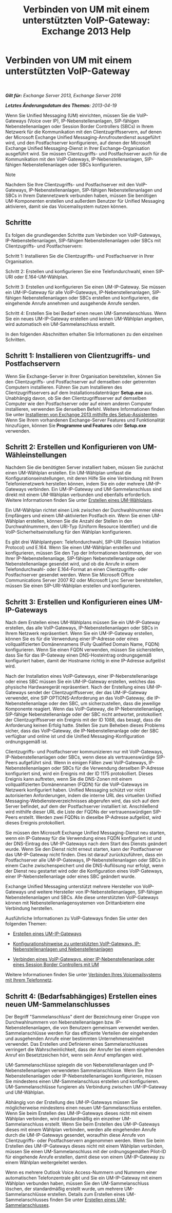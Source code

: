 ﻿---
title: 'Verbinden von UM mit einem unterstützten VoIP-Gateway: Exchange 2013 Help'
TOCTitle: Verbinden von UM mit einem unterstützten VoIP-Gateway
ms:assetid: b8dfc8bd-2ee5-418d-b0a4-4fa2ec7e2a2e
ms:mtpsurl: https://technet.microsoft.com/de-de/library/Bb124360(v=EXCHG.150)
ms:contentKeyID: 50554898
ms.date: 04/24/2018
mtps_version: v=EXCHG.150
ms.translationtype: HT
---

# Verbinden von UM mit einem unterstützten VoIP-Gateway

 

_**Gilt für:** Exchange Server 2013, Exchange Server 2016_

_**Letztes Änderungsdatum des Themas:** 2013-04-19_

Wenn Sie Unified Messaging (UM) einrichten, müssen Sie die VoIP-Gateways (Voice over IP), IP-Nebenstellenanlagen, SIP-fähigen Nebenstellenanlagen oder Session Border Controllers (SBCs) in Ihrem Netzwerk für die Kommunikation mit den Clientzugriffsservern, auf denen der Microsoft Exchange Unified Messaging-Anrufrouterdienst ausgeführt wird, und den Postfachserver konfigurieren, auf denen der Microsoft Exchange Unified Messaging-Dienst in Ihrer Exchange-Organisation ausgeführt wird. Sie müssen Clientzugriffs- und Postfachserver auch für die Kommunikation mit den VoIP-Gateways, IP-Nebenstellenanlagen, SIP-fähigen Nebenstellenanlagen oder SBCs konfigurieren.


> [!NOTE]
> Nachdem Sie Ihre Clientzugriffs- und Postfachserver mit den VoIP-Gateways, IP-Nebenstellenanlagen, SIP-fähigen Nebenstellenanlagen und SBCs in Ihrem Datennetzwerk verbunden haben, müssen Sie benötigen UM-Komponenten erstellen und außerdem Benutzer für Unified Messaging aktivieren, damit sie das Voicemailsystem nutzen können.



## Schritte

Es folgen die grundlegenden Schritte zum Verbinden von VoIP-Gateways, IP-Nebenstellenanlagen, SIP-fähigen Nebenstellenanlagen oder SBCs mit Clientzugriffs- und Postfachservern:

Schritt 1: Installieren Sie die Clientzugriffs- und Postfachserver in Ihrer Organisation.

Schritt 2: Erstellen und konfigurieren Sie eine Telefondurchwahl, einen SIP-URI oder E.164-UM-Wählplan.

Schritt 3: Erstellen und konfigurieren Sie einen UM-IP-Gateway. Sie müssen ein UM-IP-Gateway für alle VoIP-Gateways, IP-Nebenstellenanlagen, SIP-fähigen Nebenstellenanlagen oder SBCs erstellen und konfigurieren, die eingehende Anrufe annehmen und ausgehende Anrufe senden.

Schritt 4: Erstellen Sie bei Bedarf einen neuen UM-Sammelanschluss. Wenn Sie ein neues UM-IP-Gateway erstellen und keinen UM-Wählplan angeben, wird automatisch ein UM-Sammelanschluss erstellt.

In den folgenden Abschnitten erhalten Sie Informationen zu den einzelnen Schritten.

## Schritt 1: Installieren von Clientzugriffs- und Postfachservern

Wenn Sie Exchange-Server in Ihrer Organisation bereitstellen, können Sie den Clientzugriffs- und Postfachserver auf demselben oder getrennten Computern installieren. Führen Sie zum Installieren des Clientzugriffsservers auf dem Installationsdatenträger **Setup.exe** aus. Unabhängig davon, ob Sie den Clientzugriffsserver auf demselben Computer wie den Postfachserver oder auf einem anderen Computer installieren, verwenden Sie denselben Befehl. Weitere Informationen finden Sie unter [Installieren von Exchange 2013 mithilfe des Setup-Assistenten](install-exchange-2013-using-the-setup-wizard-exchange-2013-help.md). Wenn Sie Ihrem vorhandenen Exchange-Server Features und Funktionalität hinzufügen, können Sie **Programme und Features** oder **Setup.exe** verwenden.

## Schritt 2: Erstellen und Konfigurieren von UM-Wähleinstellungen

Nachdem Sie die benötigten Server installiert haben, müssen Sie zunächst einen UM-Wählplan erstellen. Ein UM-Wählplan umfasst die Konfigurationseinstellungen, mit deren Hilfe Sie eine Verbindung mit Ihrem Telefonienetzwerk herstellen können, indem Sie ein oder mehrere UM-IP-Gateways verbinden. Ein UM-IP-Gateway und UM-Sammelanschluss sind direkt mit einem UM-Wählplan verbunden und ebenfalls erforderlich. Weitere Informationen finden Sie unter [Erstellen eines UM-Wählplans](https://review.docs.microsoft.com/de-de/exchange/voice-mail-unified-messaging/connect-voice-mail-system/create-um-dial-plan).

Ein UM-Wählplan richtet einen Link zwischen der Durchwahlnummer eines Empfängers und einem UM-aktivierten Postfach ein. Wenn Sie einen UM-Wählplan erstellen, können Sie die Anzahl der Stellen in den Durchwahlnummern, den URI-Typ (Uniform Resource Identifier) und die VoIP-Sicherheitseinstellung für den Wählplan konfigurieren.

Es gibt drei Wählplantypen: Telefondurchwahl, SIP-URI (Session Initiation Protocol) und E.164. Wenn Sie einen UM-Wählplan erstellen und konfigurieren, müssen Sie den Typ der Informationen bestimmen, der von Ihrer IP-Nebenstellenanlage, SIP-fähigen Nebenstellenanlage oder Nebenstellenanlage gesendet wird, und ob die Anrufe in einem Telefondurchwahl- oder E.164-Format an einen Clientzugriffs- oder Postfachserver gesendet werden. Wenn Sie Microsoft Office Communications Server 2007 R2 oder Microsoft Lync Server bereitstellen, müssen Sie einen SIP-URI-Wählplan erstellen und konfigurieren.

## Schritt 3: Erstellen und Konfigurieren eines UM-IP-Gateways

Nach dem Erstellen eines UM-Wählplans müssen Sie ein UM-IP-Gateway erstellen, das alle VoIP-Gateways, IP-Nebenstellenanlagen oder SBCs in Ihrem Netzwerk repräsentiert. Wenn Sie ein UM-IP-Gateway erstellen, können Sie es für die Verwendung einer IP-Adresse oder eines vollqualifizierten Domänennamens (Fully Qualified Domain Name, FQDN) konfigurieren. Wenn Sie einen FQDN verwenden, müssen Sie sicherstellen, dass Sie für das IP-Gateway einen DNS-Hosteintrag ordnungsgemäß konfiguriert haben, damit der Hostname richtig in eine IP-Adresse aufgelöst wird.

Nach der Installation eines VoIP-Gateways, einer IP-Nebenstellenanlage oder eines SBC müssen Sie ein UM-IP-Gateway erstellen, welches das physische Hardwaregerät repräsentiert. Nach der Erstellung eines UM-IP-Gateways sendet der Clientzugriffsserver, der das UM-IP-Gateway verwendet, eine SIP OPTIONS-Anforderung an das VoIP-Gateway, die IP-Nebenstellenanlage oder den SBC, um sicherzustellen, dass die jeweilige Komponente reagiert. Wenn das VoIP-Gateway, die IP-Nebenstellenanlage, SIP-fähige Nebenstellenanlage oder der SBC nicht antwortet, protokolliert der Clientzugriffsserver ein Ereignis mit der ID 1088, das besagt, dass die Anforderung keinen Erfolg hatte. Stellen Sie zum Beheben dieses Problems sicher, dass das VoIP-Gateway, die IP-Nebenstellenanlage oder der SBC verfügbar und online ist und die Unified Messaging-Konfiguration ordnungsgemäß ist.

Clientzugriffs- und Postfachserver kommunizieren nur mit VoIP-Gateways, IP-Nebenstellenanlagen oder SBCs, wenn diese als vertrauenswürdige SIP-Peers aufgeführt sind. Wenn in einigen Fällen zwei VoIP-Gateways, IP-Nebenstellenanlagen oder SBCs für die Verwendung derselben IP-Adresse konfiguriert sind, wird ein Ereignis mit der ID 1175 protokolliert. Dieses Ereignis kann auftreten, wenn Sie die DNS-Zonen mit einem vollqualifizierten Domänennamen (FQDN) für die VoIP-Gateways im Netzwerk konfiguriert haben. Unified Messaging schützt vor nicht autorisierten Anforderungen, indem die interne URL des virtuellen Unified Messaging-Webdiensteverzeichnisses abgerufen wird, das sich auf dem Server befindet, auf dem der Postfachserver installiert ist. Anschließend wird mithilfe dieser URL die Liste der FQDNs der vertrauenswürdigen SIP-Peers erstellt. Werden zwei FQDNs in dieselbe IP-Adresse aufgelöst, wird dieses Ereignis protokolliert.

Sie müssen den Microsoft Exchange Unified Messaging-Dienst neu starten, wenn ein IP-Gateway für die Verwendung eines FQDN konfiguriert ist und der DNS-Eintrag des UM-IP-Gateways nach dem Start des Diensts geändert wurde. Wenn Sie den Dienst nicht erneut starten, kann der Postfachserver das UM-IP-Gateway nicht finden. Dies ist darauf zurückzuführen, dass ein Postfachserver alle UM-IP-Gateways, IP-Nebenstellenanlagen oder SBCs in einem Cache zwischenspeichert und die DNS-Auflösung nur erfolgt, wenn der Dienst neu gestartet wird oder die Konfiguration eines VoIP-Gateways, einer IP-Nebenstellenanlage oder eines SBC geändert wurde.

Exchange Unified Messaging unterstützt mehrere Hersteller von VoIP-Gateways und weitere Hersteller von IP-Nebenstellenanlagen, SIP-fähigen Nebenstellenanlagen und SBCs. Alle diese unterstützten VoIP-Gateways können mit Nebenstellenanlagensystemen von Drittanbietern eine Verbindung herstellen.

Ausführliche Informationen zu VoIP-Gateways finden Sie unter den folgenden Themen:

  - [Erstellen eines UM-IP-Gateways](https://review.docs.microsoft.com/de-de/exchange/voice-mail-unified-messaging/connect-voice-mail-system/create-um-ip-gateway)

  - [Konfigurationshinweise zu unterstützten VoIP-Gateways, IP-Nebenstellenanlagen und Nebenstellenanlagen](https://review.docs.microsoft.com/de-de/exchange/voice-mail-unified-messaging/set-up-client-voice-mail-features/protected-voice-mail-procedures)

  - [Verbinden eines VoIP-Gateways, einer IP-Nebenstellenanlage oder eines Session Border Controllers mit UM](connect-a-voip-gateway-ip-pbx-or-session-border-controller-to-um-exchange-2013-help.md)

Weitere Informationen finden Sie unter [Verbinden Ihres Voicemailsystems mit Ihrem Telefonnetz](https://review.docs.microsoft.com/de-de/exchange/voice-mail-unified-messaging/connect-voice-mail-system/connect-voice-mail-system).

## Schritt 4: (Bedarfsabhängiges) Erstellen eines neuen UM-Sammelanschlusses

Der Begriff "Sammelanschluss" dient der Bezeichnung einer Gruppe von Durchwahlnummern von Nebenstellenanlagen bzw. IP-Nebenstellenanlagen, die von Benutzern gemeinsam verwendet werden. Sammelanschlüsse werden für das effiziente Verteilen der eingehenden und ausgehenden Anrufe einer bestimmten Unternehmenseinheit verwendet. Das Erstellen und Definieren eines Sammelanschlusses verringert die Wahrscheinlichkeit, dass der Anrufer bei einem eingehenden Anruf ein Besetztzeichen hört, wenn sein Anruf empfangen wird.

UM-Sammelanschlüsse spiegeln die von Nebenstellenanlagen und IP-Nebenstellenanlagen verwendeten Sammelanschlüsse. Wenn Sie Ihre Nebenstellenanlagen oder IP-Nebenstellenanlagen konfigurieren, müssen Sie mindestens einen UM-Sammelanschluss erstellen und konfigurieren. UM-Sammelanschlüsse fungieren als Verbindung zwischen UM-IP-Gateway und UM-Wählplan.

Abhängig von der Erstellung des UM-IP-Gateways müssen Sie möglicherweise mindestens einen neuen UM-Sammelanschluss erstellen. Wenn Sie beim Erstellen des UM-IP-Gateways dieses nicht mit einem Wählplan verbinden, wird standardmäßig ein einzelner UM-Sammelanschluss erstellt. Wenn Sie beim Erstellen des UM-IP-Gateways dieses mit einem Wählplan verbinden, werden alle eingehenden Anrufe durch die UM-IP-Gateways gesendet, woraufhin diese Anrufe von Clientzugriffs- oder Postfachservern angenommen werden. Wenn Sie beim Erstellen des UM-IP-Gateways dieses nicht mit einem Wählplan verbinden, müssen Sie einen UM-Sammelanschluss mit der ordnungsgemäßen Pilot-ID für eingehende Anrufe erstellen, damit diese von einem UM-IP-Gateway zu einem Wählplan weitergeleitet werden.

Wenn es mehrere Outlook Voice Access-Nummern und Nummern einer automatischen Telefonzentrale gibt und Sie ein UM-IP-Gateway mit einem Wählplan verbunden haben, müssen Sie den UM-Sammelanschluss löschen, der standardmäßig erstellt wurde, um mehrere UM-Sammelanschlüsse erstellen. Details zum Erstellen eines UM-Sammelanschlusses finden Sie unter [Erstellen eines UM-Sammelanschlusses](https://review.docs.microsoft.com/de-de/exchange/voice-mail-unified-messaging/connect-voice-mail-system/create-um-hunt-group).

